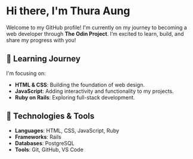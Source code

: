 # Hi there, I'm Thura Aung

Welcome to my GitHub profile! I'm currently on my journey to becoming a web developer through **The Odin Project**. I’m excited to learn, build, and share my progress with you!

## 🌱 Learning Journey

I'm focusing on:

- **HTML & CSS**: Building the foundation of web design.
- **JavaScript**: Adding interactivity and functionality to my projects.
- **Ruby on Rails**: Exploring full-stack development.

## 🔧 Technologies & Tools

- **Languages**: HTML, CSS, JavaScript, Ruby
- **Frameworks**: Rails
- **Databases**: PostgreSQL
- **Tools**: Git, GitHub, VS Code
